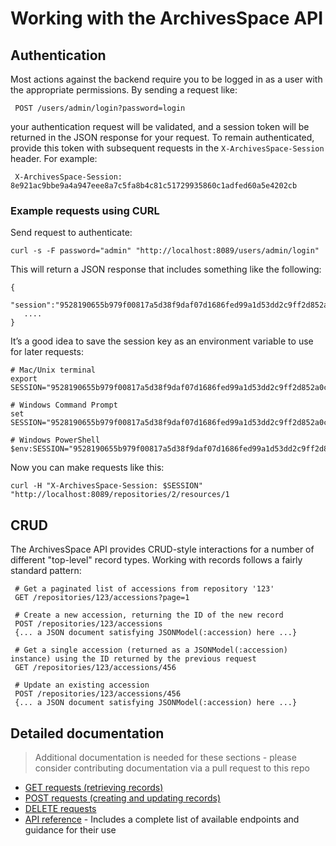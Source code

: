 # Working with the ArchivesSpace API

## Authentication

Most actions against the backend require you to be logged in as a user
with the appropriate permissions. By sending a request like:

     POST /users/admin/login?password=login

your authentication request will be validated, and a session token
will be returned in the JSON response for your request.  To remain
authenticated, provide this token with subsequent requests in the
`X-ArchivesSpace-Session` header.  For example:

     X-ArchivesSpace-Session: 8e921ac9bbe9a4a947eee8a7c5fa8b4c81c51729935860c1adfed60a5e4202cb

### Example requests using CURL

Send request to authenticate:

```
curl -s -F password="admin" "http://localhost:8089/users/admin/login"
```

This will return a JSON response that includes something like the following:

```
{
   "session":"9528190655b979f00817a5d38f9daf07d1686fed99a1d53dd2c9ff2d852a0c6e",
   ....
}
```

It’s a good idea to save the session key as an environment variable to use for later requests:

```
# Mac/Unix terminal
export SESSION="9528190655b979f00817a5d38f9daf07d1686fed99a1d53dd2c9ff2d852a0c6e"

# Windows Command Prompt
set SESSION="9528190655b979f00817a5d38f9daf07d1686fed99a1d53dd2c9ff2d852a0c6e"

# Windows PowerShell
$env:SESSION="9528190655b979f00817a5d38f9daf07d1686fed99a1d53dd2c9ff2d852a0c6e"
```

Now you can make requests like this:

```
curl -H "X-ArchivesSpace-Session: $SESSION" "http://localhost:8089/repositories/2/resources/1
```

## CRUD

The ArchivesSpace API provides CRUD-style interactions for a number of
different "top-level" record types.  Working with records follows a
fairly standard pattern:

     # Get a paginated list of accessions from repository '123'
     GET /repositories/123/accessions?page=1

     # Create a new accession, returning the ID of the new record
     POST /repositories/123/accessions
     {... a JSON document satisfying JSONModel(:accession) here ...}

     # Get a single accession (returned as a JSONModel(:accession) instance) using the ID returned by the previous request
     GET /repositories/123/accessions/456

     # Update an existing accession
     POST /repositories/123/accessions/456
     {... a JSON document satisfying JSONModel(:accession) here ...}


## Detailed documentation

> Additional documentation is needed for these sections - please consider contributing documentation via a pull request to this repo

* [GET requests (retrieving records)](./get_requests.md)
* [POST requests (creating and updating records)](./post_requests.md)
* [DELETE requests](./delete_requests.md)
* [API reference](http://archivesspace.github.io/archivesspace/api/) - Includes a complete list of available endpoints and guidance for their use
